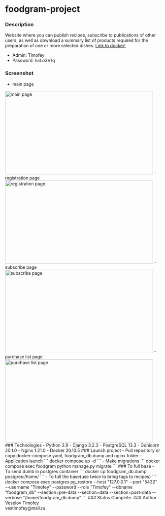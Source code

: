 # foodgram-project
### Description
Website where you can publish recipes, subscribe to publications of other users, as well as download a summary list of products required for the preparation of one or more selected dishes.
[Link to docker!](https://hub.docker.com/repository/docker/vestimofey/foodgram)
- Admin: Timofey
- Password: haLo3V1q
### Screenshot
- main page <br>
<img src="https://raw.githubusercontent.com/VeselovTimofey/foodgram-project-react/assets/main_page.bmp" width="480" height="270" alt="main page">
- registration page <br>
<img src="https://raw.githubusercontent.com/VeselovTimofey/foodgram-project-react/assets/registration_page.bmp" width="480" height="270" alt="registration page">
- subscribe page <br>
<img src="https://raw.githubusercontent.com/VeselovTimofey/foodgram-project-react/assets/purchase_page.bmp" width="480" height="270" alt="subscribe page">
- purchase list page <br>
<img src="https://raw.githubusercontent.com/VeselovTimofey/foodgram-project-react/assets/purchase_list_page.bmp" width="480" height="270" alt="purchase list page">
### Technologies
- Python 3.9
- Django 3.2.3
- PostgreSQL 13.3
- Gunicorn 20.1.0
- Nginx 1.21.0
- Docker 20.10.5
### Launch project 
- Pull repository or copy docker-compose.yaml, foodgram_db.dump and nginx folder
- Application launch
``` docker compose up -d ```
- Make migrations
``` docker compose exec foodgram python manage.py migrate ```
### To full base
- To send dumb in postgres container
``` docker cp foodgram_db.dump postgres:/home/ ```
- To full the base(use twice to bring tags to recipes)
``` docker compose exec postgres pg_restore --host "127.0.0.1" --port "5432" --username "Timofey" --password --role "Timofey" --dbname "foodgram_db" --section=pre-data --section=data --section=post-data --verbose "/home/foodgram_db.dump" ```
### Status
Complete.
### Author
Veselov Timofey <br />
vestimofey@mail.ru